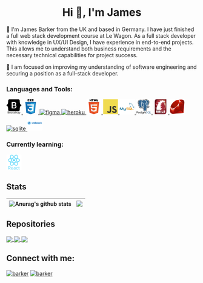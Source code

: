 <h1 align="center">Hi 👋, I'm James</h1>

<p>🚀 I'm James Barker from the UK and based in Germany. I have just finished a full web stack development course at Le Wagon. As a full stack developer with knowledge in UX/UI Design, I have experience in end-to-end projects. This allows me to understand both business requirements and the necessary technical capabilities for project success.</p>

<p>🎯 I am focused on improving my understanding of software engineering and securing a position as a full-stack developer.</p>

<h3>Languages and Tools:</h3>

<p align="left"> <a href="https://getbootstrap.com" target="_blank" rel="noreferrer"> <img src="https://raw.githubusercontent.com/devicons/devicon/master/icons/bootstrap/bootstrap-plain-wordmark.svg" alt="bootstrap" width="40" height="40"/> </a> <a href="https://www.w3schools.com/css/" target="_blank" rel="noreferrer"> <img src="https://raw.githubusercontent.com/devicons/devicon/master/icons/css3/css3-original-wordmark.svg" alt="css3" width="40" height="40"/> </a> <a href="https://www.figma.com/" target="_blank" rel="noreferrer"> <img src="https://www.vectorlogo.zone/logos/figma/figma-icon.svg" alt="figma" width="40" height="40"/> </a> <a href="https://heroku.com" target="_blank" rel="noreferrer"> <img src="https://www.vectorlogo.zone/logos/heroku/heroku-icon.svg" alt="heroku" width="40" height="40"/> </a> <a href="https://www.w3.org/html/" target="_blank" rel="noreferrer"> <img src="https://raw.githubusercontent.com/devicons/devicon/master/icons/html5/html5-original-wordmark.svg" alt="html5" width="40" height="40"/> </a> <a href="https://developer.mozilla.org/en-US/docs/Web/JavaScript" target="_blank" rel="noreferrer"> <img src="https://raw.githubusercontent.com/devicons/devicon/master/icons/javascript/javascript-original.svg" alt="javascript" width="40" height="40"/> </a> <a href="https://www.mysql.com/" target="_blank" rel="noreferrer"> <img src="https://raw.githubusercontent.com/devicons/devicon/master/icons/mysql/mysql-original-wordmark.svg" alt="mysql" width="40" height="40"/> </a> <a href="https://www.postgresql.org" target="_blank" rel="noreferrer"> <img src="https://raw.githubusercontent.com/devicons/devicon/master/icons/postgresql/postgresql-original-wordmark.svg" alt="postgresql" width="40" height="40"/> </a> <a href="https://rubyonrails.org" target="_blank" rel="noreferrer"> <img src="https://raw.githubusercontent.com/devicons/devicon/master/icons/rails/rails-original-wordmark.svg" alt="rails" width="40" height="40"/> </a> <a href="https://www.ruby-lang.org/en/" target="_blank" rel="noreferrer"> <img src="https://raw.githubusercontent.com/devicons/devicon/master/icons/ruby/ruby-original.svg" alt="ruby" width="40" height="40"/> </a> <a href="https://www.sqlite.org/" target="_blank" rel="noreferrer"> <img src="https://www.vectorlogo.zone/logos/sqlite/sqlite-icon.svg" alt="sqlite" width="40" height="40"/> </a> <a href="https://webpack.js.org" target="_blank" rel="noreferrer"> <img src="https://raw.githubusercontent.com/devicons/devicon/d00d0969292a6569d45b06d3f350f463a0107b0d/icons/webpack/webpack-original-wordmark.svg" alt="webpack" width="40" height="40"/> </a></p>

<h3>Currently learning:</h3>

<p align="left"> </a> <a href="https://reactjs.org/" target="_blank" rel="noreferrer"> <img src="https://raw.githubusercontent.com/devicons/devicon/master/icons/react/react-original-wordmark.svg" alt="react" width="40" height="40"/> </a></p>

<h2>Stats</h2>

| <img align="center" src="https://github-readme-stats.vercel.app/api?username=BakeALoaf&show_icons=true&include_all_commits=true&theme=buefy&hide_border=true" alt="Anurag's github stats" /> | <img align="center" src="https://github-readme-stats.vercel.app/api/top-langs/?username=BakeALoaf&layout=compact&theme=buefy&hide_border=true" />
| ------------- | ------------- |

<h2>Repositories</h2>

<a href="https://github.com/BakeALoaf/ONESTREAMER">
  <img align="center" src="https://github-readme-stats.vercel.app/api/pin/?username=BakeALoaf&repo=ONESTREAMER&theme=buefy" />
</a>
<a href="https://github.com/BakeALoaf/PORTFOLIO">
  <img align="center" src="https://github-readme-stats.vercel.app/api/pin/?username=BakeALoaf&repo=PORTFOLIO&theme=buefy" />
</a>
<a href="https://github.com/BakeALoaf/codeswarm">
  <img align="center" src="https://github-readme-stats.vercel.app/api/pin/?username=BakeALoaf&repo=codeswarm&theme=buefy" />
</a>

<h2 align="left">Connect with me:</h2>
<p align="left">
<a href="https://www.linkedin.com/in/james-barker-6706761ab/" target="blank"><img align="center" src="https://raw.githubusercontent.com/rahuldkjain/github-profile-readme-generator/master/src/images/icons/Social/linked-in-alt.svg" alt="barker" height="30" width="40" /></a> <a href="https://www.xing.com/profile/James_Barker6/cv" target="blank"><img align="center" src="https://www.iconpacks.net/icons/2/free-xing-logo-icon-2447-thumb.png" alt="barker" height="30" width="40" /></a>
</p>
